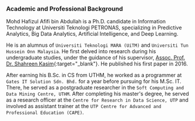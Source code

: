 <h3>Academic and Professional Background</h3>

Mohd Hafizul Afifi bin Abdullah is a Ph.D. candidate in Information Technology at Universiti Teknologi PETRONAS, specializing in Predictive Analytics, Big Data Analytics, Artificial Intelligence, and Deep Learning.

He is an alumnus of `Universiti Teknologi MARA (UiTM)` and `Universiti Tun Hussein Onn Malaysia`. He first delved into research during his undergraduate studies, under the guidance of his supervisor, [Assoc. Prof. Dr. Shahreen Kasim](https://scholar.google.com/citations?user=csGxD68AAAAJ){:target="_blank"}. He published his first paper in 2016.

After earning his B.Sc. in CS from UTHM, he worked as a programmer at `Gates IT Solution Sdn. Bhd.` for a year before pursuing for his M.Sc. IT. There, he served as a postgraduate researcher in the `Soft Computing and Data Mining Centre, UTHM`. After completing his master's degree, he served as a research officer at the `Centre for Research in Data Science, UTP` and involved as assistant trainer at the `UTP Centre for Advanced and Professional Education (CAPE)`.
<!-- <p>Due to his deep interest in business, he has co-founded food &amp; beverage business in 2014 and a printing business in 2016, before leaving the partnerships in 2018 to start his own IT-based business.</p> -->
